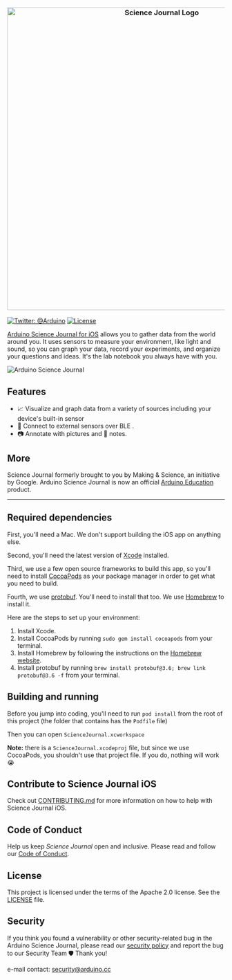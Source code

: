 <h3 align="center">
  <img src="https://content.arduino.cc/assets/SJ_Banner_Github2.png" alt="Science Journal Logo" width="700">
</h3>

[![Twitter: @Arduino](https://img.shields.io/badge/Contact-%40Arduino-orange)](https://twitter.com/arduino)
[![License](https://img.shields.io/badge/License-Apache%202.0-blue.svg)](https://opensource.org/licenses/Apache-2.0)

[Arduino Science Journal for iOS][appstore] allows you to gather data from the world around you. It uses sensors to
measure your environment, like light and sound, so you can graph your data, record your experiments,
and organize your questions and ideas. It's the lab notebook you always have with you.

![Arduino Science Journal](https://content.arduino.cc/assets/SJ-screen_mockup_Blogpost%20-%20Main%20Pic.png)

## Features

* 📈 Visualize and graph data from a variety of sources including your device's built-in sensor
* 📲 Connect to external sensors over BLE .
* 📷 Annotate with pictures and 📝 notes.

## More

Science Journal formerly brought to you by Making & Science, an initiative by Google. Arduino Science Journal is now an official [Arduino Education](https://www.arduino.cc/education) product.

---

## Required dependencies
First, you'll need a Mac. We don't support building the iOS app on anything else.

Second, you'll need the latest version of [Xcode](https://developer.apple.com/xcode/) installed.

Third, we use a few open source frameworks to build this app, so you'll need to install [CocoaPods](https://cocoapods.org/) as your package manager in order to get what you need to build.

Fourth, we use [protobuf](https://developers.google.com/protocol-buffers/). You'll need to install that too. We use [Homebrew](https://brew.sh/) to install it.

Here are the steps to set up your environment:

1. Install Xcode.
2. Install CocoaPods by running `sudo gem install cocoapods` from your terminal.
3. Install Homebrew by following the instructions on the [Homebrew website](https://brew.sh/).
4. Install protobuf by running `brew install protobuf@3.6; brew link protobuf@3.6 -f` from your terminal.

## Building and running
Before you jump into coding, you'll need to run `pod install` from the root of this project (the folder that contains has the `Podfile` file)

Then you can open `ScienceJournal.xcworkspace`

**Note:** there is a `ScienceJournal.xcodeproj` file, but since we use CocoaPods, you shouldn't use that project file. If you do, nothing will work 😭

[appstore]: https://itunes.apple.com/us/app/science-journal-by-google/id1251205555?mt=8
[ms]: https://makingscience.withgoogle.com

## Contribute to Science Journal iOS

Check out [CONTRIBUTING.md](https://github.com/arduino/Arduino/blob/master/CONTRIBUTING.md) for more information on how to help with Science Journal iOS.

## Code of Conduct

Help us keep _Science Journal_ open and inclusive. Please read and follow our [Code of Conduct](https://github.com/google/science-journal-ios/blob/master/CODE_OF_CONDUCT.md).

## License

This project is licensed under the terms of the Apache 2.0 license. See the [LICENSE](https://github.com/bcmi-labs/Science-Journal-Android/blob/master/LICENSE) file.


## Security

If you think you found a vulnerability or other security-related bug in the Arduino Science Journal, please read our [security policy](https://www.arduino.cc/en/Main/Security) and report the bug to our Security Team 🛡️ Thank you!

e-mail contact: [security@arduino.cc](mailto:security@arduino.cc)
